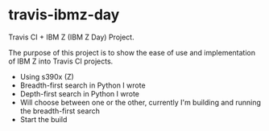 # travis-ibmz-day
Travis CI + IBM Z (IBM Z Day) Project.

The purpose of this project is to show the ease of use and implementation of IBM Z into Travis CI projects.

* Using s390x (Z) 
* Breadth-first search in Python I wrote 
* Depth-first search in Python I wrote 
* Will choose between one or the other, currently I'm building and running the breadth-first search 
* Start the build
